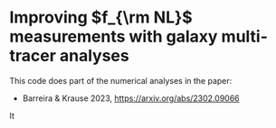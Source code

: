 # Improving $f_{\rm NL}$ measurements with galaxy multi-tracer analyses

This code does part of the numerical analyses in the paper:

- Barreira & Krause 2023, https://arxiv.org/abs/2302.09066

It  
